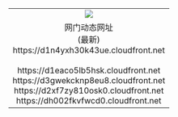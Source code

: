 ﻿<table>
  <tr></tr>
  <tr><td colspan=2 align=center><img src="https://d1n4yxh30k43ue.cloudfront.net/Up/oGate.jpg" /></td></tr>
  <tr><td colspan=2 align=center>网门动态网址<br/>(最新)
<br>https://d1n4yxh30k43ue.cloudfront.net
<br/>
<br>https://d1eaco5lb5hsk.cloudfront.net
<br>https://d3gwekcknp8eu8.cloudfront.net
<br>https://d2xf7zy810osk0.cloudfront.net
<br>https://dh002fkvfwcd0.cloudfront.net
    </td>
  </tr>
</table>
